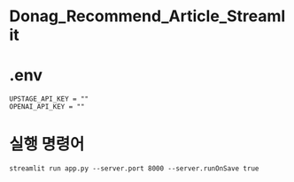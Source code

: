 # Donag_Recommend_Article_Streamlit

# .env
```
UPSTAGE_API_KEY = ""
OPENAI_API_KEY = ""
```

# 실행 명령어
```
streamlit run app.py --server.port 8000 --server.runOnSave true
```
